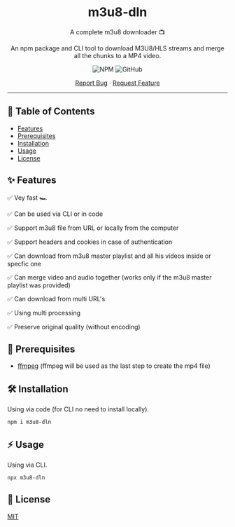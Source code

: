 <div align="center">
  <h1>m3u8-dln</h1>
  <p>A complete m3u8 downloader 📺</p>
  <p>An npm package and CLI tool to download M3U8/HLS streams and merge all the chunks to a MP4 video.</p>
  <p>    
    <img alt="NPM" src="https://img.shields.io/npm/v/m3u8-dln?style=for-the-badge">
    <img alt="GitHub" src="https://img.shields.io/github/license/avivharuzi/m3u8-dln?style=for-the-badge">
  </p>
  <p>
    <a href="https://github.com/github_username/m3u8-dln/issues">Report Bug</a>
    ·
    <a href="https://github.com/github_username/m3u8-dln/issues">Request Feature</a>
  </p>
</div>

---

## 📖 Table of Contents

- [Features](#✨-Features)
- [Prerequisites](#🎯-Prerequisites)
- [Installation](#🛠️-Installation)
- [Usage](#⚡️-Usage)
- [License](#📜-License)

## ✨ Features

✅ Vey fast 🏎️

✅ Can be used via CLI or in code

✅ Support m3u8 file from URL or locally from the computer

✅ Support headers and cookies in case of authentication

✅ Can download from m3u8 master playlist and all his videos inside or specfic one

✅ Can merge video and audio together (works only if the m3u8 master playlist was provided)

✅ Can download from multi URL's

✅ Using multi processing

✅ Preserve original quality (without encoding)

## 🎯 Prerequisites

- [ffmpeg](https://ffmpeg.org) (ffmpeg will be used as the last step to create the mp4 file)

## 🛠️ Installation

Using via code (for CLI no need to install locally).

```
npm i m3u8-dln
```

## ⚡️ Usage

Using via CLI.

```sh
npx m3u8-dln
```

## 📜 License

[MIT](LICENSE)
